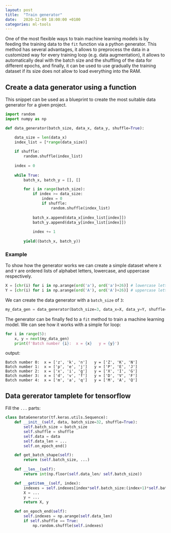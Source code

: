 ```yaml
---
layout: post
title:  "Train generator"
date:   2020-12-09 18:00:00 +0100
categories: ml-tools
---
```



One of the most flexible ways to train machine learning models is by feeding the training data to the `fit` function via a python generator. This method has several advantages, it allows to preprocess the data in a customized way for every training loop (e.g. data augmentation), it allows to automatically deal with the batch size and the shuffling of the data for different epochs, and finally, it can be used to use gradually the training dataset if its size does not allow to load everything into the RAM.

## Create a data generator using a function
This snippet can be used as a blueprint to create the most suitable data generator for a given project.

```python
import random
import numpy as np

def data_generator(batch_size, data_x, data_y, shuffle=True):

    data_size = len(data_x)
    index_list = [*range(data_size)]
    
    if shuffle:
        random.shuffle(index_list)
    
    index = 0
    
    while True:
        batch_x, batch_y = [], []

        for i in range(batch_size):
            if index >= data_size:
                index = 0
                if shuffle:
                    random.shuffle(index_list)
            
            batch_x.append(data_x[index_list[index]])
            batch_y.append(data_y[index_list[index]])
        
            index += 1
        
        yield((batch_x, batch_y))
```

### Example
To show how the generator works we can create a simple dataset where `X` and `Y` are ordered lists of alphabet letters, lowercase, and uppercase respectively.

```python
X = [chr(i) for i in np.arange(ord('a'), ord('a')+26)] # lowercase letters
Y = [chr(i) for i in np.arange(ord('A'), ord('A')+26)] # uppercase letter
```

We can create the data generator with a `batch_size` of `3`:
```python
my_data_gen = data_generator(batch_size=3, data_x=X, data_y=Y, shuffle=True)
```

The generator can be finally fed to a `fit` method to train a machine learning model. We can see how it works with a simple for loop:
```python
for i in range(5):
    x, y = next(my_data_gen)
    print(f'Batch number {i}:  x = {x}   y = {y}')
```
output:
```text
Batch number 0:  x = ['z', 'k', 'n']   y = ['Z', 'K', 'N']
Batch number 1:  x = ['p', 'e', 'j']   y = ['P', 'E', 'J']
Batch number 2:  x = ['x', 'i', 'g']   y = ['X', 'I', 'G']
Batch number 3:  x = ['d', 'v', 'f']   y = ['D', 'V', 'F']
Batch number 4:  x = ['m', 'a', 'q']   y = ['M', 'A', 'Q']
```


## Data gererator tamplete for tensorflow
Fill the `...` parts:
```python
class DataGenerator(tf.keras.utils.Sequence):
    def __init__(self, data, batch_size=32, shuffle=True):
        self.batch_size = batch_size
        self.shuffle = shuffle
        self.data = data
        self.data_len = ...
        self.on_epoch_end()

    def get_batch_shape(self):
        return (self.batch_size, ...)
  
    def __len__(self):
        return int(np.floor(self.data_len/ self.batch_size))

    def __getitem__(self, index):
        indexes = self.indexes[index*self.batch_size:(index+1)*self.batch_size]
        X = ...
        y = ...
        return X, y

    def on_epoch_end(self):
        self.indexes = np.arange(self.data_len)
        if self.shuffle == True:
            np.random.shuffle(self.indexes)
```

